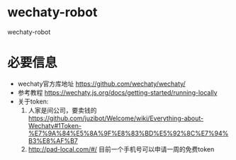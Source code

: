 # wechaty-robot
wechaty-robot

# 必要信息
* wechaty官方库地址 https://github.com/wechaty/wechaty/
* 参考教程 https://wechaty.js.org/docs/getting-started/running-locally
* 关于token:
  1. 人家是间公司，要卖钱的 https://github.com/juzibot/Welcome/wiki/Everything-about-Wechaty#1Token-%E7%9A%84%E5%8A%9F%E8%83%BD%E5%92%8C%E7%94%B3%E8%AF%B7
  2. http://pad-local.com/#/ 目前一个手机号可以申请一周的免费token
